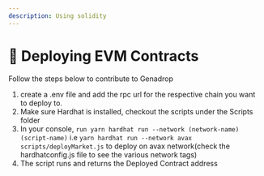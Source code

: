 ```yaml
---
description: Using solidity
---
```


# 🚧 Deploying EVM Contracts

Follow the steps below to contribute to Genadrop

1. create a .env file and add the rpc url for the respective chain you want to deploy to.
2. Make sure Hardhat is installed, checkout the scripts under the Scripts folder
3. In your console, `run yarn hardhat run --network (network-name) (script-name)` i.e `yarn hardhat run --network avax scripts/deployMarket.js` to deploy on avax network(check the hardhatconfig.js file to see the various network tags)
4. The script runs and returns the Deployed Contract address
